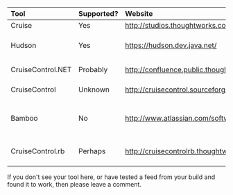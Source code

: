| **Tool** | **Supported?** | **Website** | **Notes** |
|:---------|:---------------|:------------|:----------|
| Cruise   | Yes            | http://studios.thoughtworks.com/cruise-release-management |           |
| Hudson   | Yes            | https://hudson.dev.java.net/ | Add `cc.xml` to the end of the URL of your hudson dashboard to get the feed |
| CruiseControl.NET | Probably       | http://confluence.public.thoughtworks.org/display/CCNET/Welcome+to+CruiseControl.NET | Not tested, but CruiseControl.NET does provide cctray feeds |
| CruiseControl | Unknown        | http://cruisecontrol.sourceforge.net/ |  It isn't known if CruiseControl exports cctray feed |
| Bamboo   | No             | http://www.atlassian.com/software/bamboo/ | Bamboo doesn't seem to support cctray feeds: http://jira.atlassian.com/browse/BAM-2800 |
| CruiseControl.rb | Perhaps        | http://cruisecontrolrb.thoughtworks.com/ | CruiseControl.rb seems to provide cctray feeds, but they haven't been tested |

If you don't see your tool here, or have tested a feed from your build and found it to work, then please leave a comment.